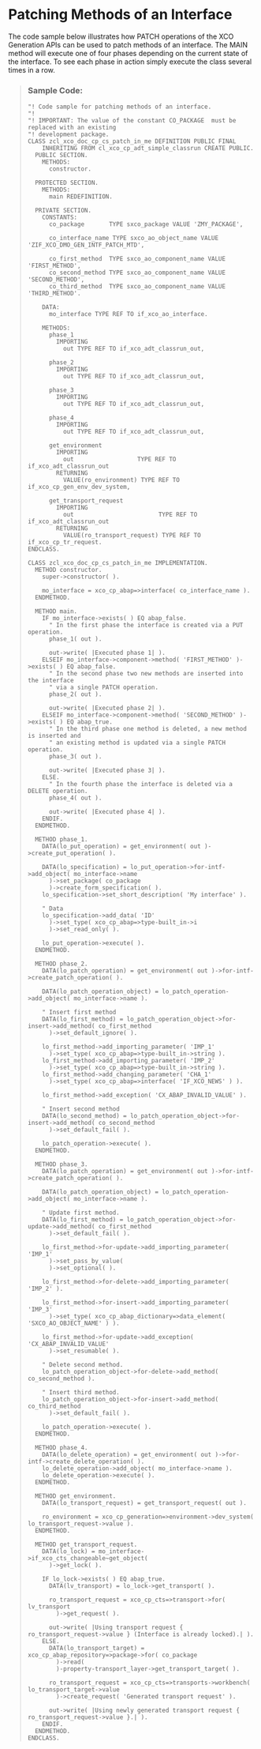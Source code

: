<!-- loioc111a250d99b4b2882ada78eb7e5af6c -->

# Patching Methods of an Interface

The code sample below illustrates how PATCH operations of the XCO Generation APIs can be used to patch methods of an interface. The MAIN method will execute one of four phases depending on the current state of the interface. To see each phase in action simply execute the class several times in a row.

> ### Sample Code:  
> ```lang-abap
> "! Code sample for patching methods of an interface.
> "!
> "! IMPORTANT: The value of the constant CO_PACKAGE  must be replaced with an existing
> "! development package.
> CLASS zcl_xco_doc_cp_cs_patch_in_me DEFINITION PUBLIC FINAL
>     INHERITING FROM cl_xco_cp_adt_simple_classrun CREATE PUBLIC.
>   PUBLIC SECTION.
>     METHODS:
>       constructor.
>  
>   PROTECTED SECTION.
>     METHODS:
>       main REDEFINITION.
>  
>   PRIVATE SECTION.
>     CONSTANTS:
>       co_package       TYPE sxco_package VALUE 'ZMY_PACKAGE',
>  
>       co_interface_name TYPE sxco_ao_object_name VALUE 'ZIF_XCO_DMO_GEN_INTF_PATCH_MTD',
>  
>       co_first_method  TYPE sxco_ao_component_name VALUE 'FIRST_METHOD',
>       co_second_method TYPE sxco_ao_component_name VALUE 'SECOND_METHOD',
>       co_third_method  TYPE sxco_ao_component_name VALUE 'THIRD_METHOD'.
>  
>     DATA:
>       mo_interface TYPE REF TO if_xco_ao_interface.
>  
>     METHODS:
>       phase_1
>         IMPORTING
>           out TYPE REF TO if_xco_adt_classrun_out,
>  
>       phase_2
>         IMPORTING
>           out TYPE REF TO if_xco_adt_classrun_out,
>  
>       phase_3
>         IMPORTING
>           out TYPE REF TO if_xco_adt_classrun_out,
>  
>       phase_4
>         IMPORTING
>           out TYPE REF TO if_xco_adt_classrun_out,
>  
>       get_environment
>         IMPORTING
>           out                  TYPE REF TO if_xco_adt_classrun_out
>         RETURNING
>           VALUE(ro_environment) TYPE REF TO if_xco_cp_gen_env_dev_system,
>  
>       get_transport_request
>         IMPORTING
>           out                        TYPE REF TO if_xco_adt_classrun_out
>         RETURNING
>           VALUE(ro_transport_request) TYPE REF TO if_xco_cp_tr_request.
> ENDCLASS.
>  
> CLASS zcl_xco_doc_cp_cs_patch_in_me IMPLEMENTATION.
>   METHOD constructor.
>     super->constructor( ).
>  
>     mo_interface = xco_cp_abap=>interface( co_interface_name ).
>   ENDMETHOD.
>  
>   METHOD main.
>     IF mo_interface->exists( ) EQ abap_false.
>       " In the first phase the interface is created via a PUT operation.
>       phase_1( out ).
>  
>       out->write( |Executed phase 1| ).
>     ELSEIF mo_interface->component->method( 'FIRST_METHOD' )->exists( ) EQ abap_false.
>       " In the second phase two new methods are inserted into the interface
>       " via a single PATCH operation.
>       phase_2( out ).
>  
>       out->write( |Executed phase 2| ).
>     ELSEIF mo_interface->component->method( 'SECOND_METHOD' )->exists( ) EQ abap_true.
>       " In the third phase one method is deleted, a new method is inserted and
>       " an existing method is updated via a single PATCH operation.
>       phase_3( out ).
>  
>       out->write( |Executed phase 3| ).
>     ELSE.
>       " In the fourth phase the interface is deleted via a DELETE operation.
>       phase_4( out ).
>  
>       out->write( |Executed phase 4| ).
>     ENDIF.
>   ENDMETHOD.
>  
>   METHOD phase_1.
>     DATA(lo_put_operation) = get_environment( out )->create_put_operation( ).
>  
>     DATA(lo_specification) = lo_put_operation->for-intf->add_object( mo_interface->name
>       )->set_package( co_package
>       )->create_form_specification( ).
>     lo_specification->set_short_description( 'My interface' ).
>  
>     " Data
>     lo_specification->add_data( 'ID'
>       )->set_type( xco_cp_abap=>type-built_in->i
>       )->set_read_only( ).
>  
>     lo_put_operation->execute( ).
>   ENDMETHOD.
>  
>   METHOD phase_2.
>     DATA(lo_patch_operation) = get_environment( out )->for-intf->create_patch_operation( ).
>  
>     DATA(lo_patch_operation_object) = lo_patch_operation->add_object( mo_interface->name ).
>  
>     " Insert first method
>     DATA(lo_first_method) = lo_patch_operation_object->for-insert->add_method( co_first_method
>       )->set_default_ignore( ).
>  
>     lo_first_method->add_importing_parameter( 'IMP_1'
>       )->set_type( xco_cp_abap=>type-built_in->string ).
>     lo_first_method->add_importing_parameter( 'IMP_2'
>       )->set_type( xco_cp_abap=>type-built_in->string ).
>     lo_first_method->add_changing_parameter( 'CHA_1'
>       )->set_type( xco_cp_abap=>interface( 'IF_XCO_NEWS' ) ).
>  
>     lo_first_method->add_exception( 'CX_ABAP_INVALID_VALUE' ).
>  
>     " Insert second method
>     DATA(lo_second_method) = lo_patch_operation_object->for-insert->add_method( co_second_method
>       )->set_default_fail( ).
>  
>     lo_patch_operation->execute( ).
>   ENDMETHOD.
>  
>   METHOD phase_3.
>     DATA(lo_patch_operation) = get_environment( out )->for-intf->create_patch_operation( ).
>  
>     DATA(lo_patch_operation_object) = lo_patch_operation->add_object( mo_interface->name ).
>  
>     " Update first method.
>     DATA(lo_first_method) = lo_patch_operation_object->for-update->add_method( co_first_method
>       )->set_default_fail( ).
>  
>     lo_first_method->for-update->add_importing_parameter( 'IMP_1'
>       )->set_pass_by_value(
>       )->set_optional( ).
>  
>     lo_first_method->for-delete->add_importing_parameter( 'IMP_2' ).
>  
>     lo_first_method->for-insert->add_importing_parameter( 'IMP_3'
>       )->set_type( xco_cp_abap_dictionary=>data_element( 'SXCO_AO_OBJECT_NAME' ) ).
>  
>     lo_first_method->for-update->add_exception( 'CX_ABAP_INVALID_VALUE'
>       )->set_resumable( ).
>  
>     " Delete second method.
>     lo_patch_operation_object->for-delete->add_method( co_second_method ).
>  
>     " Insert third method.
>     lo_patch_operation_object->for-insert->add_method( co_third_method
>       )->set_default_fail( ).
>  
>     lo_patch_operation->execute( ).
>   ENDMETHOD.
>  
>   METHOD phase_4.
>     DATA(lo_delete_operation) = get_environment( out )->for-intf->create_delete_operation( ).
>     lo_delete_operation->add_object( mo_interface->name ).
>     lo_delete_operation->execute( ).
>   ENDMETHOD.
>  
>   METHOD get_environment.
>     DATA(lo_transport_request) = get_transport_request( out ).
>  
>     ro_environment = xco_cp_generation=>environment->dev_system( lo_transport_request->value ).
>   ENDMETHOD.
>  
>   METHOD get_transport_request.
>     DATA(lo_lock) = mo_interface->if_xco_cts_changeable~get_object(
>       )->get_lock( ).
>  
>     IF lo_lock->exists( ) EQ abap_true.
>       DATA(lv_transport) = lo_lock->get_transport( ).
>  
>       ro_transport_request = xco_cp_cts=>transport->for( lv_transport
>         )->get_request( ).
>  
>       out->write( |Using transport request { ro_transport_request->value } (Interface is already locked).| ).
>     ELSE.
>       DATA(lo_transport_target) = xco_cp_abap_repository=>package->for( co_package
>         )->read(
>         )-property-transport_layer->get_transport_target( ).
>  
>       ro_transport_request = xco_cp_cts=>transports->workbench( lo_transport_target->value
>         )->create_request( 'Generated transport request' ).
>  
>       out->write( |Using newly generated transport request { ro_transport_request->value }.| ).
>     ENDIF.
>   ENDMETHOD.
> ENDCLASS.
> ```

